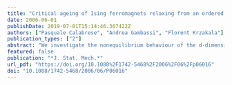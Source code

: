 ```yaml
---
title: "Critical ageing of Ising ferromagnets relaxing from an ordered state"
date: 2006-06-01
publishDate: 2019-07-01T15:14:46.367422Z
authors: ["Pasquale Calabrese", "Andrea Gambassi", "Florent Krzakala"]
publication_types: ["2"]
abstract: "We investigate the nonequilibrium behaviour of the d-dimensional Ising model with purely dissipative dynamics during its critical relaxation from a magnetized initial configuration. The universal scaling forms of the two-time response and correlation functions of the magnetization are derived within the field-theoretical approach and the associated scaling functions are computed up to first order in the ϵ-expansion (ϵ = 4 − d). Ageing behaviour is clearly displayed and the associated universal fluctuation–dissipation ratio tends to for long times. These results are confirmed by Monte Carlo simulations of the two-dimensional Ising model with Glauber dynamics, from which we find . The crossover to the case of relaxation from a disordered state is discussed and the crossover function for the fluctuation–dissipation ratio is computed within the Gaussian approximation."
featured: false
publication: "*J. Stat. Mech.*"
url_pdf: "https://doi.org/10.1088%2F1742-5468%2F2006%2F06%2Fp06016"
doi: "10.1088/1742-5468/2006/06/P06016"
---
```


